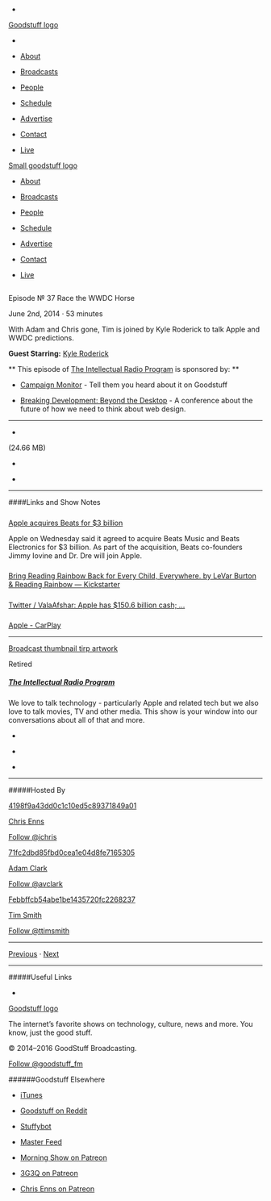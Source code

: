 

-
[Goodstuff logo](http://www.goodstuff.fm/)[](/assets/goodstuff_logo-17c1fe6f378352de5d7345f76152130b.svg)

-


-  [About](/about)

-  [Broadcasts](/broadcasts)

-  [People](/people)

-  [Schedule](/schedule)

-  [Advertise](/advertise)

-  [Contact](/contact)

-  [Live](/live)


[Small goodstuff logo](http://www.goodstuff.fm/)[](/assets/small_goodstuff_logo-bf032e72b9ec41494f4d90905f1ad619.svg)


-  [About](/about)

-  [Broadcasts](/broadcasts)

-  [People](/people)

-  [Schedule](/schedule)

-  [Advertise](/advertise)

-  [Contact](/contact)

-  [Live](/live)


##
Episode № 37
Race the WWDC Horse


June 2nd, 2014
&middot;
53
minutes


With Adam and Chris gone, Tim is joined by Kyle Roderick to talk Apple and WWDC predictions.


**Guest Starring:**
[Kyle Roderick](/people/kyleroderick)


**
This episode of
[The Intellectual Radio Program](/tirp)
is sponsored by:
**


-  [Campaign Monitor](http://www.campaignmonitor.com/) - Tell them you heard about it on Goodstuff

-  [Breaking Development: Beyond the Desktop](https://bdconf.com/) - A conference about the future of how we need to think about web design.


------------------------------


-
[](https://goodstuffs3.s3.amazonaws.com/uploads/tirp-37.mp3)(24.66 MB)

-
[](http://twitter.com/intent/tweet?text=The%20Intellectual%20Radio%20Program%20%E2%84%96%2037%20on%20@goodstuff_fm%20-%20http://goodstuff.fm/tirp/37)

-
[](http://www.facebook.com/sharer/sharer.php?u=http://goodstuff.fm/tirp/37)


------------------------------


####Links and Show Notes

#####
[Apple acquires Beats for $3 billion](http://www.loopinsight.com/2014/05/28/apple-acquires-beats-for-3-billion/)


Apple on Wednesday said it agreed to acquire Beats Music and Beats Electronics for $3 billion. As part of the acquisition, Beats co-founders Jimmy Iovine and Dr. Dre will join Apple.


#####
[Bring Reading Rainbow Back for Every Child, Everywhere. by LeVar Burton & Reading Rainbow — Kickstarter](https://www.kickstarter.com/projects/readingrainbow/bring-reading-rainbow-back-for-every-child-everywh)


#####
[Twitter / ValaAfshar: Apple has $150.6 billion cash; ...](https://twitter.com/ValaAfshar/status/470905640081440768)


#####
[Apple - CarPlay](http://www.apple.com/ios/carplay/)


------------------------------


[Broadcast thumbnail tirp artwork](/tirp)[](https://goodstuffs3.s3.amazonaws.com/uploads/broadcast/image/15/broadcast_thumbnail_tirp_artwork.png)

Retired


##### [The Intellectual Radio Program](/tirp)


We love to talk technology - particularly Apple and related tech but we also love to talk movies, TV and other media. This show is your window into our conversations about all of that and more.

-
[](https://itunes.apple.com/us/podcast/intellectual-radio-program/id682246844)

-
[](/tirp/feed)

-
[](mailto:chris@goodstuff.fm?cc=sponsorship%40goodstuff.fm&subject=%5BGoodStuff%20FM%5D%20Sponsorship%20Inquiry%20for%20The%20Intellectual%20Radio%20Program)


------------------------------


#####Hosted By


[4198f9a43dd0c1c10ed5c89371849a01](/people/chris-enns)[](http://gravatar.com/avatar/4198f9a43dd0c1c10ed5c89371849a01.png?s=300&r=pg)

[Chris Enns](/people/chris-enns)


[Follow @ichris](https://twitter.com/ichris)


[71fc2dbd85fbd0cea1e04d8fe7165305](/people/avclark)[](http://gravatar.com/avatar/71fc2dbd85fbd0cea1e04d8fe7165305.png?s=300&r=pg)

[Adam Clark](/people/avclark)


[Follow @avclark](https://twitter.com/avclark)


[Febbffcb54abe1be1435720fc2268237](/people/ttimsmith)[](http://gravatar.com/avatar/febbffcb54abe1be1435720fc2268237.png?s=300&r=pg)

[Tim Smith](/people/ttimsmith)


[Follow @ttimsmith](https://twitter.com/ttimsmith)


------------------------------


[Previous](/tirp/36)
&middot;
[Next](/tirp/38)


------------------------------


#####Useful Links

-
[](mailto:chris@goodstuff.fm?subject=%5BGoodstuff%20FM%5D%20Feedback%20for%20The%20Intellectual%20Radio%20Program)


[Goodstuff logo](http://www.goodstuff.fm/)[](/assets/goodstuff_logo-17c1fe6f378352de5d7345f76152130b.svg)


The internet’s favorite shows on technology, culture, news and more. You know, just the good stuff.


&copy; 2014&ndash;2016 GoodStuff Broadcasting.

[Follow @goodstuff_fm](https://twitter.com/goodstufffm)


######Goodstuff Elsewhere

-  [iTunes](https://itunes.apple.com/us/artist/goodstuff-fm/id843385597?mt=2)

-  [Goodstuff on Reddit](https://www.reddit.com/r/Goodstuff_fm/)

-  [Stuffybot](http://stuffybot.goodstuff.fm)

-  [Master Feed](/master/feed)

-  [Morning Show on Patreon](https://www.patreon.com/morningshow)

-  [3G3Q on Patreon](https://www.patreon.com/3g3q)

-  [Chris Enns on Patreon](https://www.patreon.com/ichris)
